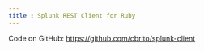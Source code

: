 ```yaml
---
title : Splunk REST Client for Ruby
---
```


Code on GitHub: https://github.com/cbrito/splunk-client
